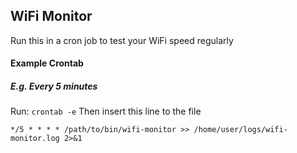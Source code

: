 ## WiFi Monitor

Run this in a cron job to test your WiFi speed regularly 


#### Example Crontab

##### E.g. Every 5 minutes
Run: `crontab -e`
Then insert this line to the file
```
*/5 * * * * /path/to/bin/wifi-monitor >> /home/user/logs/wifi-monitor.log 2>&1
```
